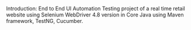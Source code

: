 Introduction:
End to End UI Automation Testing project of a real time retail website using Selenium WebDriver 4.8 version in Core Java using Maven framework, TestNG, Cucumber. 

